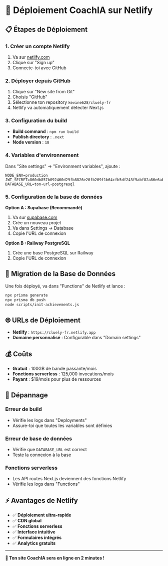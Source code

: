 # 🚀 Déploiement CoachIA sur Netlify

## 📋 Étapes de Déploiement

### 1. Créer un compte Netlify
1. Va sur [netlify.com](https://netlify.com)
2. Clique sur "Sign up"
3. Connecte-toi avec GitHub

### 2. Déployer depuis GitHub
1. Clique sur "New site from Git"
2. Choisis "GitHub"
3. Sélectionne ton repository `kevine628/cluely-fr`
4. Netlify va automatiquement détecter Next.js

### 3. Configuration du build
- **Build command** : `npm run build`
- **Publish directory** : `.next`
- **Node version** : `18`

### 4. Variables d'environnement
Dans "Site settings" → "Environment variables", ajoute :
```env
NODE_ENV=production
JWT_SECRET=860db857b092460d29fb8826e20fb209f1b64cfb5df243f5abf82a86e6ab65ec
DATABASE_URL=ton-url-postgresql
```

### 5. Configuration de la base de données
**Option A : Supabase (Recommandé)**
1. Va sur [supabase.com](https://supabase.com)
2. Crée un nouveau projet
3. Va dans Settings → Database
4. Copie l'URL de connexion

**Option B : Railway PostgreSQL**
1. Crée une base PostgreSQL sur Railway
2. Copie l'URL de connexion

## 🔧 Migration de la Base de Données

Une fois déployé, va dans "Functions" de Netlify et lance :
```bash
npx prisma generate
npx prisma db push
node scripts/init-achievements.js
```

## 🌐 URLs de Déploiement

- **Netlify** : `https://cluely-fr.netlify.app`
- **Domaine personnalisé** : Configurable dans "Domain settings"

## 💰 Coûts

- **Gratuit** : 100GB de bande passante/mois
- **Fonctions serverless** : 125,000 invocations/mois
- **Payant** : $19/mois pour plus de ressources

## 🚨 Dépannage

### Erreur de build
- Vérifie les logs dans "Deployments"
- Assure-toi que toutes les variables sont définies

### Erreur de base de données
- Vérifie que `DATABASE_URL` est correct
- Teste la connexion à la base

### Fonctions serverless
- Les API routes Next.js deviennent des fonctions Netlify
- Vérifie les logs dans "Functions"

## ⚡ Avantages de Netlify

- ✅ **Déploiement ultra-rapide**
- ✅ **CDN global**
- ✅ **Fonctions serverless**
- ✅ **Interface intuitive**
- ✅ **Formulaires intégrés**
- ✅ **Analytics gratuits**

---

**🎉 Ton site CoachIA sera en ligne en 2 minutes !** 